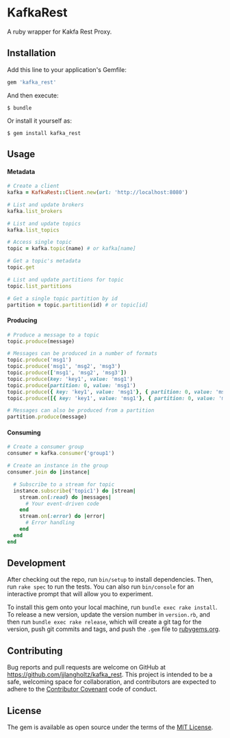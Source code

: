 # KafkaRest

A ruby wrapper for Kakfa Rest Proxy.

## Installation

Add this line to your application's Gemfile:

```ruby
gem 'kafka_rest'
```

And then execute:

    $ bundle

Or install it yourself as:

    $ gem install kafka_rest

## Usage

#### Metadata

```ruby
# Create a client
kafka = KafkaRest::Client.new(url: 'http://localhost:8080')

# List and update brokers
kafka.list_brokers

# List and update topics
kafka.list_topics

# Access single topic
topic = kafka.topic(name) # or kafka[name]

# Get a topic's metadata
topic.get

# List and update partitions for topic
topic.list_partitions

# Get a single topic partition by id
partition = topic.partition(id) # or topic[id]
```

#### Producing

```ruby
# Produce a message to a topic
topic.produce(message)

# Messages can be produced in a number of formats
topic.produce('msg1')
topic.produce('msg1', 'msg2', 'msg3')
topic.produce(['msg1', 'msg2', 'msg3'])
topic.produce(key: 'key1', value: 'msg1')
topic.produce(partition: 0, value: 'msg1')
topic.produce({ key: 'key1', value: 'msg1'}, { partition: 0, value: 'msg2' })
topic.produce([{ key: 'key1', value: 'msg1'}, { partition: 0, value: 'msg2' }])

# Messages can also be produced from a partition
partition.produce(message)
```

#### Consuming

```ruby
# Create a consumer group
consumer = kafka.consumer('group1')

# Create an instance in the group
consumer.join do |instance|

  # Subscribe to a stream for topic
  instance.subscribe('topic1') do |stream|
    stream.on(:read) do |messages|
      # Your event-driven code
    end
    stream.on(:error) do |error|
      # Error handling
    end
  end
end
```

## Development

After checking out the repo, run `bin/setup` to install dependencies. Then, run `rake spec` to run the tests. You can also run `bin/console` for an interactive prompt that will allow you to experiment.

To install this gem onto your local machine, run `bundle exec rake install`. To release a new version, update the version number in `version.rb`, and then run `bundle exec rake release`, which will create a git tag for the version, push git commits and tags, and push the `.gem` file to [rubygems.org](https://rubygems.org).

## Contributing

Bug reports and pull requests are welcome on GitHub at https://github.com/jjlangholtz/kafka_rest. This project is intended to be a safe, welcoming space for collaboration, and contributors are expected to adhere to the [Contributor Covenant](http://contributor-covenant.org) code of conduct.

## License

The gem is available as open source under the terms of the [MIT License](http://opensource.org/licenses/MIT).
